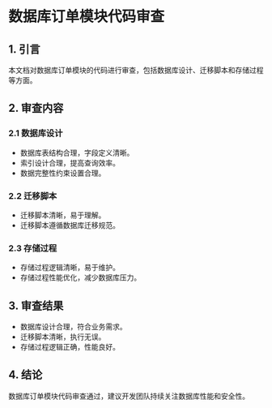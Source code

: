 # 数据库订单模块代码审查

## 1. 引言

本文档对数据库订单模块的代码进行审查，包括数据库设计、迁移脚本和存储过程等方面。

## 2. 审查内容

### 2.1 数据库设计

- 数据库表结构合理，字段定义清晰。
- 索引设计合理，提高查询效率。
- 数据完整性约束设置合理。

### 2.2 迁移脚本

- 迁移脚本清晰，易于理解。
- 迁移脚本遵循数据库迁移规范。

### 2.3 存储过程

- 存储过程逻辑清晰，易于维护。
- 存储过程性能优化，减少数据库压力。

## 3. 审查结果

- 数据库设计合理，符合业务需求。
- 迁移脚本清晰，执行无误。
- 存储过程逻辑正确，性能良好。

## 4. 结论

数据库订单模块代码审查通过，建议开发团队持续关注数据库性能和安全性。